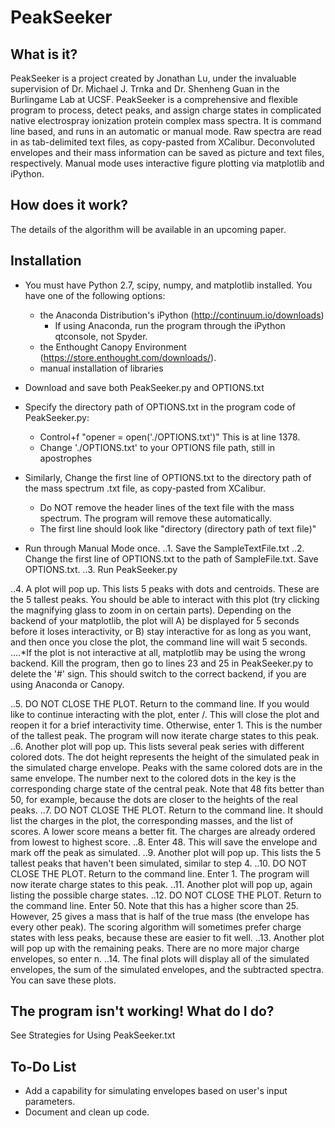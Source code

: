 PeakSeeker
==========

What is it?
-----------
PeakSeeker is a project created by Jonathan Lu, under the invaluable supervision of Dr. Michael J. Trnka and Dr. Shenheng Guan in the Burlingame Lab at UCSF. PeakSeeker is a comprehensive and flexible program to process, detect peaks, and assign charge states in complicated native electrospray ionization protein complex mass spectra. It is command line based, and runs in an automatic or manual mode. Raw spectra are read in as tab-delimited text files, as copy-pasted from XCalibur. Deconvoluted envelopes and their mass information can be saved as picture and text files, respectively. Manual mode uses interactive figure plotting via matplotlib and iPython.

How does it work?
-----------------
The details of the algorithm will be available in an upcoming paper.

Installation
------------
* You must have Python 2.7, scipy, numpy, and matplotlib installed. You have one of the following options:
  * the Anaconda Distribution's iPython (http://continuum.io/downloads) 
    * If using Anaconda, run the program through the iPython qtconsole, not Spyder. 
  * the Enthought Canopy Environment (https://store.enthought.com/downloads/). 
  * manual installation of libraries

* Download and save both PeakSeeker.py and OPTIONS.txt

* Specify the directory path of OPTIONS.txt in the program code of PeakSeeker.py:
  * Control+f "opener = open('./OPTIONS.txt')" This is at line 1378.
  * Change './OPTIONS.txt' to your OPTIONS file path, still in apostrophes
  
* Similarly, Change the first line of OPTIONS.txt to the directory path of the mass spectrum .txt file, as copy-pasted from XCalibur.
    * Do NOT remove the header lines of the text file with the mass spectrum. The program will remove these automatically.
    * The first line should look like "directory	(directory path of text file)"

* Run through Manual Mode once.
..1. Save the SampleTextFile.txt
..2. Change the first line of OPTIONS.txt to the path of SampleFile.txt. Save OPTIONS.txt.
..3. Run PeakSeeker.py

..4. A plot will pop up. This lists 5 peaks with dots and centroids. These are the 5 tallest peaks. You should be able to interact with this plot (try clicking the magnifying glass to zoom in on certain parts). Depending on the backend of your matplotlib, the plot will A) be displayed for 5 seconds before it loses interactivity, or B) stay interactive for as long as you want, and then once you close the plot, the command line will wait 5 seconds.
....*If the plot is not interactive at all, matplotlib may be using the wrong backend. Kill the program, then go to lines 23 and 25 in PeakSeeker.py to delete the '#' sign. This should switch to the correct backend, if you are using Anaconda or Canopy.

..5. DO NOT CLOSE THE PLOT.  Return to the command line. If you would like to continue interacting with the plot, enter /. This will close the plot and reopen it for a brief interactivity time. Otherwise, enter 1. This is the number of the tallest peak. The program will now iterate charge states to this peak.
..6. Another plot will pop up. This lists several peak series with different colored dots. The dot height represents the height of the simulated peak in the simulated charge envelope. Peaks with the same colored dots are in the same envelope. The number next to the colored dots in the key is the corresponding charge state of the central peak. Note that 48 fits better than 50, for example, because the dots are closer to the heights of the real peaks.
..7. DO NOT CLOSE THE PLOT. Return to the command line. It should list the charges in the plot, the corresponding masses, and the list of scores. A lower score means a better fit. The charges are already ordered from lowest to highest score.
..8. Enter 48. This will save the envelope and mark off the peak as simulated.
..9. Another plot will pop up. This lists the 5 tallest peaks that haven't been simulated, similar to step 4.
..10. DO NOT CLOSE THE PLOT. Return to the command line. Enter 1. The program will now iterate charge states to this peak.
..11. Another plot will pop up, again listing the possible charge states.
..12. DO NOT CLOSE THE PLOT. Return to the command line. Enter 50. Note that this has a higher score than 25. However, 25 gives a mass that is half of the true mass (the envelope has every other peak). The scoring algorithm will sometimes prefer charge states with less peaks, because these are easier to fit well.
..13. Another plot will pop up with the remaining peaks. There are no more major charge envelopes, so enter n.
..14. The final plots will display all of the simulated envelopes, the sum of the simulated envelopes, and the subtracted spectra. You can save these plots.


The program isn't working! What do I do?
----------------------------------------
See Strategies for Using PeakSeeker.txt

To-Do List
----------
* Add a capability for simulating envelopes based on user's input parameters.
* Document and clean up code.
